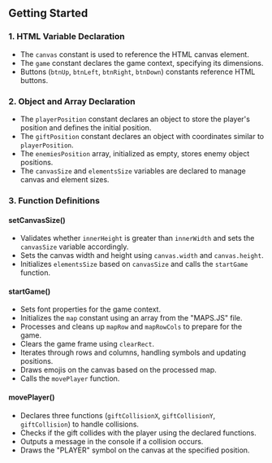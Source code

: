 ## Getting Started

### 1. HTML Variable Declaration

- The `canvas` constant is used to reference the HTML canvas element.
- The `game` constant declares the game context, specifying its dimensions.
- Buttons (`btnUp`, `btnLeft`, `btnRight`, `btnDown`) constants reference HTML buttons.

### 2. Object and Array Declaration

- The `playerPosition` constant declares an object to store the player's position and defines the initial position.
- The `giftPosition` constant declares an object with coordinates similar to `playerPosition`.
- The `enemiesPosition` array, initialized as empty, stores enemy object positions.
- The `canvasSize` and `elementsSize` variables are declared to manage canvas and element sizes.

### 3. Function Definitions

#### setCanvasSize()

- Validates whether `innerHeight` is greater than `innerWidth` and sets the `canvasSize` variable accordingly.
- Sets the canvas width and height using `canvas.width` and `canvas.height`.
- Initializes `elementsSize` based on `canvasSize` and calls the `startGame` function.

#### startGame()

- Sets font properties for the game context.
- Initializes the `map` constant using an array from the "MAPS.JS" file.
- Processes and cleans up `mapRow` and `mapRowCols` to prepare for the game.
- Clears the game frame using `clearRect`.
- Iterates through rows and columns, handling symbols and updating positions.
- Draws emojis on the canvas based on the processed map.
- Calls the `movePlayer` function.

#### movePlayer()

- Declares three functions (`giftCollisionX`, `giftCollisionY`, `giftCollision`) to handle collisions.
- Checks if the gift collides with the player using the declared functions.
- Outputs a message in the console if a collision occurs.
- Draws the "PLAYER" symbol on the canvas at the specified position.
